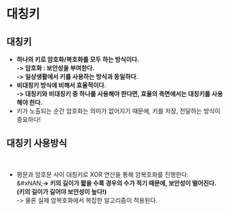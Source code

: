 # 대칭키

## 대칭키

* **하나의 키로 암호화/복호화를 모두 하는 방식이다.** \
  **-> 암호화 : 보안성을 부여한다.** \
  **-> 일상생활에서 키를 사용하는 방식과 동일하다.**&#x20;
* **비대칭키 방식에 비해서 효율적이다.** \
  **-> 대칭키와 비대칭키 중 하나를 사용해야 한다면, 효율의 측면에서는 대칭키를 사용해야 한다.**&#x20;
* 키가 노출되는 순간 암호화는 의미가 없어지기 때문에, 키를 저장, 전달하는 방식이 중요하다!

## 대칭키 사용방식

<figure><img src="../../../../../.gitbook/assets/스크린샷 2024-01-19 13.43.16.png" alt=""><figcaption></figcaption></figure>

* 평문과 암호문 사이 대칭키로 XOR 연산을 통해 암복호화를 진행한다. \
  &#xNAN;**-> 키의 길이가 짧을 수록 경우의 수가 적기 때문에, 보안성이 떨어진다.** \
  **(키의 길이가 길어야 보안성이 높다!)**\
  -> 물론 실제 암복호화에서 복잡한 알고리즘이 적용된다.&#x20;
